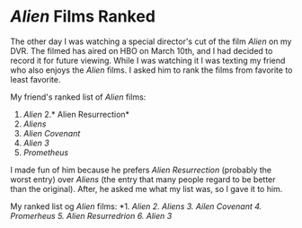 # *Alien* Films Ranked

The other day I was watching a special director's cut of the film *Alien* on my DVR. The filmed has aired on HBO on March 10th, and I had decided to record it for future viewing. While I was watching it I was texting my friend who also enjoys the *Alien* films. I asked him to rank the films from favorite to least favorite.

My friend's ranked list of *Alien* films:
1. *Alien*
2.* Alien Resurrection*
3. *Aliens*
4. *Alien Covenant*
5. *Alien 3*
6. *Prometheus*

I made fun of him because he prefers *Alien Resurrection* (probably the worst entry) over *Aliens* (the entry that many people regard to be better than the original).
After, he asked me what my list was, so I gave it to him.

My ranked list og *Alien* films:
*1. *Alien*
*2. Aliens*
*3. Ailen Covenant*
*4. Promerheus*
*5. Alien Resurredrion*
*6. Alien 3*

